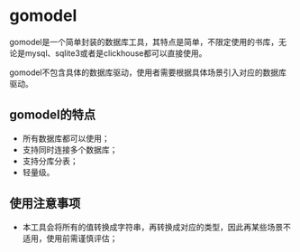 # gomodel

gomodel是一个简单封装的数据库工具，其特点是简单，不限定使用的书库，无论是mysql、sqlite3或者是clickhouse都可以直接使用。

gomodel不包含具体的数据库驱动，使用者需要根据具体场景引入对应的数据库驱动。

## gomodel的特点

* 所有数据库都可以使用；
* 支持同时连接多个数据库；
* 支持分库分表；
* 轻量级。

## 使用注意事项

* 本工具会将所有的值转换成字符串，再转换成对应的类型，因此再某些场景不适用，使用前需谨慎评估；

